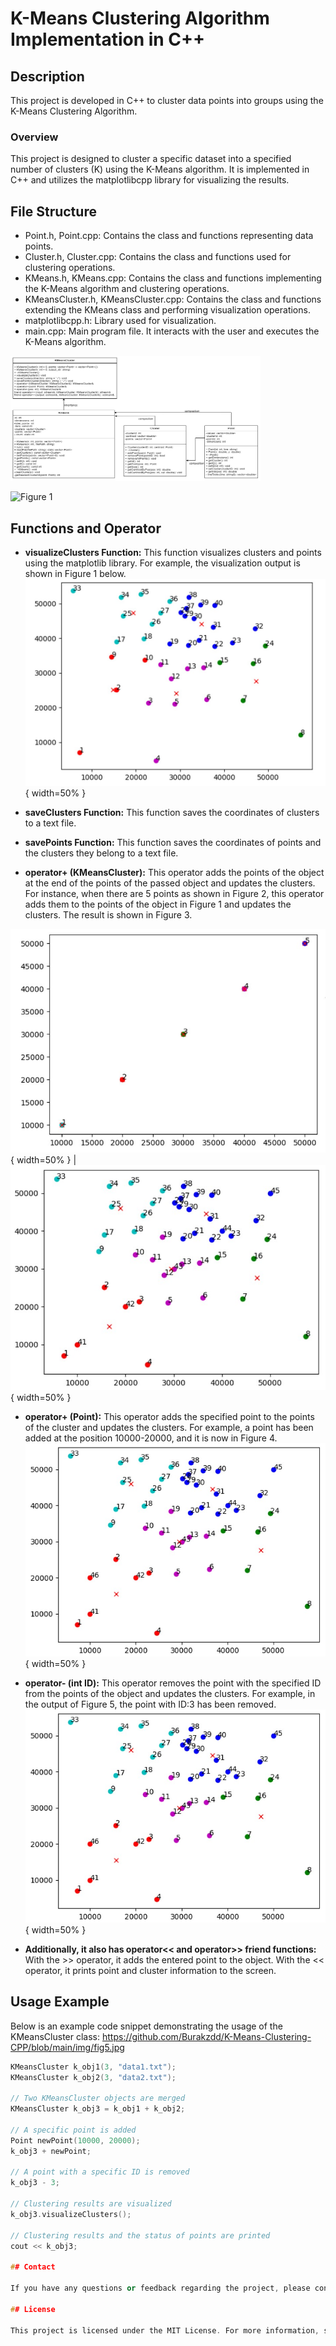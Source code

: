 # K-Means Clustering Algorithm Implementation in C++

## Description
This project is developed in C++ to cluster data points into groups using the K-Means Clustering Algorithm.

### Overview
This project is designed to cluster a specific dataset into a specified number of clusters (K) using the K-Means algorithm. It is implemented in C++ and utilizes the matplotlibcpp library for visualizing the results.

## File Structure
- Point.h, Point.cpp: Contains the class and functions representing data points.
- Cluster.h, Cluster.cpp: Contains the class and functions used for clustering operations.
- KMeans.h, KMeans.cpp: Contains the class and functions implementing the K-Means algorithm and clustering operations.
- KMeansCluster.h, KMeansCluster.cpp: Contains the class and functions extending the KMeans class and performing visualization operations.
- matplotlibcpp.h: Library used for visualization.
- main.cpp: Main program file. It interacts with the user and executes the K-Means algorithm.
<img src="https://github.com/Burakzdd/K-Means-Clustering-CPP/blob/main/img/UML_kmeans.jpg" width="400" height="200">

![Figure 1 ](https://github.com/Burakzdd/K-Means-Clustering-CPP/blob/main/img/UML_kmeans.jpg=400x200)
## Functions and Operator

- **visualizeClusters Function:** This function visualizes clusters and points using the matplotlib library. For example, the visualization output is shown in Figure 1 below.
![Figure 2](https://github.com/Burakzdd/K-Means-Clustering-CPP/blob/main/img/fig1.jpg){ width=50% }
- **saveClusters Function:** This function saves the coordinates of clusters to a text file.

- **savePoints Function:** This function saves the coordinates of points and the clusters they belong to a text file.

- **operator+ (KMeansCluster):** This operator adds the points of the object at the end of the points of the passed object and updates the clusters. For instance, when there are 5 points as shown in Figure 2, this operator adds them to the points of the object in Figure 1 and updates the clusters. The result is shown in Figure 3.

 ![Figure 3](https://github.com/Burakzdd/K-Means-Clustering-CPP/blob/main/img/fig2.jpg){ width=50% } |  ![Figure 4](https://github.com/Burakzdd/K-Means-Clustering-CPP/blob/main/img/fig3.jpg){ width=50% }

- **operator+ (Point):** This operator adds the specified point to the points of the cluster and updates the clusters. For example, a point has been added at the position 10000-20000, and it is now in Figure 4.
  ![Figure 5](https://github.com/Burakzdd/K-Means-Clustering-CPP/blob/main/img/fig4.jpg){ width=50% }



- **operator- (int ID):** This operator removes the point with the specified ID from the points of the object and updates the clusters. For example, in the output of Figure 5, the point with ID:3 has been removed.
  ![Figure 6](https://github.com/Burakzdd/K-Means-Clustering-CPP/blob/main/img/fig4.jpg){ width=50% }


- **Additionally, it also has operator<< and operator>> friend functions:** With the >> operator, it adds the entered point to the object. With the << operator, it prints point and cluster information to the screen.
## Usage Example

Below is an example code snippet demonstrating the usage of the KMeansCluster class:
https://github.com/Burakzdd/K-Means-Clustering-CPP/blob/main/img/fig5.jpg
```cpp
KMeansCluster k_obj1(3, "data1.txt");
KMeansCluster k_obj2(3, "data2.txt");

// Two KMeansCluster objects are merged
KMeansCluster k_obj3 = k_obj1 + k_obj2;

// A specific point is added
Point newPoint(10000, 20000);
k_obj3 + newPoint;

// A point with a specific ID is removed
k_obj3 - 3;

// Clustering results are visualized
k_obj3.visualizeClusters();

// Clustering results and the status of points are printed
cout << k_obj3;

## Contact

If you have any questions or feedback regarding the project, please contact us at burak67ozd@outlook.com.

## License

This project is licensed under the MIT License. For more information, see the [LICENSE](link/to/LICENSE) file.
